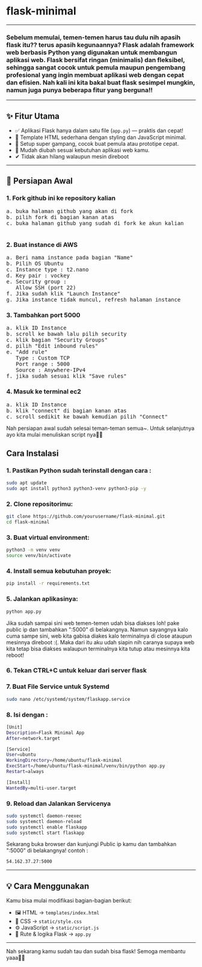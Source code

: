 # flask-minimal
---
### Sebelum memulai, temen-temen harus tau dulu nih apasih flask itu?? terus apasih kegunaannya? Flask adalah framework web berbasis Python yang digunakan untuk membangun aplikasi web. Flask bersifat ringan (minimalis) dan fleksibel, sehingga sangat cocok untuk pemula maupun pengembang profesional yang ingin membuat aplikasi web dengan cepat dan efisien. Nah kali ini kita bakal buat flask sesimpel mungkin, namun juga punya beberapa fitur yang berguna!! 
---

## ✨ Fitur Utama

* ✅ Aplikasi Flask hanya dalam satu file (`app.py`) — praktis dan cepat!
* 🎨 Template HTML sederhana dengan styling dan JavaScript minimal.
* 🚀 Setup super gampang, cocok buat pemula atau prototipe cepat.
* 🔧 Mudah diubah sesuai kebutuhan aplikasi web kamu.
* ✔ Tidak akan hilang walaupun mesin direboot

---

## 🔧 Persiapan Awal
### 1. Fork github ini ke repository kalian
<pre>a. buka halaman github yang akan di fork
b. pilih fork di bagian kanan atas 
c. buka halaman github yang sudah di fork ke akun kalian
  </pre>
### 2. Buat instance di AWS 
<pre>a. Beri nama instance pada bagian "Name"
b. Pilih OS Ubuntu
c. Instance type : t2.nano
d. Key pair : vockey
e. Security group :
   Allow SSH (port 22)
f. Jika sudah klik "Launch Instance"
g. Jika instance tidak muncul, refresh halaman instance
</pre>
### 3. Tambahkan port 5000
<pre>a. klik ID Instance
b. scroll ke bawah lalu pilih security
c. klik bagian "Security Groups" 
d. pilih "Edit inbound rules"
e. "Add rule" 
   Type : Custom TCP 
   Port range : 5000
   Source : Anywhere-IPv4
f. jika sudah sesuai klik "Save rules"
</pre>
### 4. Masuk ke terminal ec2
<pre>a. klik ID Instance
b. klik "connect" di bagian kanan atas
c. scroll sedikit ke bawah kemudian pilih "Connect"
</pre>
Nah persiapan awal sudah selesai teman-teman semua~. 
Untuk selanjutnya ayo kita mulai menuliskan script nya🎉🎉

## Cara Instalasi
### 1. Pastikan Python sudah terinstall dengan cara :

```bash
sudo apt update
sudo apt install python3 python3-venv python3-pip -y
```

### 2. Clone repositorimu:

   ```bash
   git clone https://github.com/yourusername/flask-minimal.git
   cd flask-minimal
   ```

### 3. Buat virtual environment:

   ```bash
   python3 -m venv venv
   source venv/bin/activate
   ```

### 4. Install semua kebutuhan proyek:

   ```bash
   pip install -r requirements.txt
   ```

### 5. Jalankan aplikasinya:

   ```bash
   python app.py
   ```

Jika sudah sampai sini web temen-temen udah bisa diakses loh! pake public ip dan tambahkan ":5000" di belakangnya. Namun sayangnya kalo cuma sampe sini, web kita gabisa diakes kalo terminalnya di close ataupun mesinnya direboot :(.
Maka dari itu aku udah siapin nih caranya supaya web kita tetap bisa diakses walaupun terminalnya kita tutup atau mesinnya kita reboot! 

### 6. Tekan CTRL+C untuk keluar dari server flask

### 7. Buat File Service untuk Systemd
```bash
sudo nano /etc/systemd/system/flaskapp.service
```
### 8. Isi dengan :
```bash
[Unit]
Description=Flask Minimal App
After=network.target

[Service]
User=ubuntu
WorkingDirectory=/home/ubuntu/flask-minimal
ExecStart=/home/ubuntu/flask-minimal/venv/bin/python app.py
Restart=always

[Install]
WantedBy=multi-user.target
```

### 9. Reload dan Jalankan Servicenya
```bash
sudo systemctl daemon-reexec
sudo systemctl daemon-reload
sudo systemctl enable flaskapp
sudo systemctl start flaskapp
```

Sekarang buka browser dan kunjungi Public ip kamu dan tambahkan ":5000" di belakangnya!
contoh :
```bash
54.162.37.27:5000
```
---

## 💡 Cara Menggunakan
Kamu bisa mulai modifikasi bagian-bagian berikut:

* 🖼 HTML → `templates/index.html`
* 🎨 CSS → `static/style.css`
* ⚙️ JavaScript → `static/script.js`
* 🔄 Rute & logika Flask → `app.py`
---
Nah sekarang kamu sudah tau dan sudah bisa flask!
Semoga membantu yaaa💞💞
